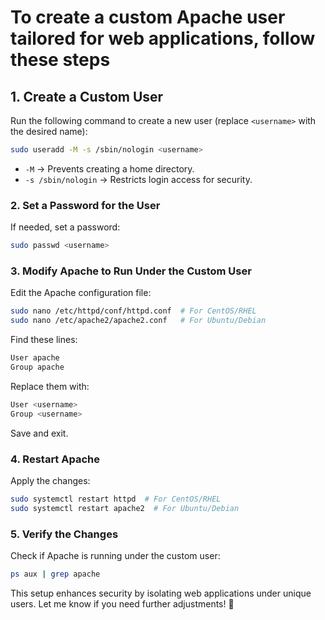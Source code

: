 # To create a custom Apache user tailored for web applications, follow these steps

## 1. **Create a Custom User**

Run the following command to create a new user (replace `<username>` with the desired name):

```sh
sudo useradd -M -s /sbin/nologin <username>
```

- `-M` → Prevents creating a home directory.
- `-s /sbin/nologin` → Restricts login access for security.

### 2. **Set a Password for the User**

If needed, set a password:

```sh
sudo passwd <username>
```

### 3. **Modify Apache to Run Under the Custom User**

Edit the Apache configuration file:

```sh
sudo nano /etc/httpd/conf/httpd.conf  # For CentOS/RHEL
sudo nano /etc/apache2/apache2.conf   # For Ubuntu/Debian
```

Find these lines:

```sh
User apache
Group apache
```

Replace them with:

```sh
User <username>
Group <username>
```

Save and exit.

### 4. **Restart Apache**

Apply the changes:

```sh
sudo systemctl restart httpd  # For CentOS/RHEL
sudo systemctl restart apache2  # For Ubuntu/Debian
```

### 5. **Verify the Changes**

Check if Apache is running under the custom user:

```sh
ps aux | grep apache
```

This setup enhances security by isolating web applications under unique users. Let me know if you need further adjustments! 🚀
